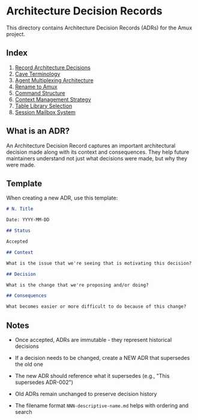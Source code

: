 # Architecture Decision Records

This directory contains Architecture Decision Records (ADRs) for the Amux project.

## Index

1. [Record Architecture Decisions](001-record-architecture-decisions.md)
2. [Cave Terminology](002-cave-terminology.md)
3. [Agent Multiplexing Architecture](003-agent-multiplexing-architecture.md)
4. [Rename to Amux](004-rename-to-amux.md)
5. [Command Structure](005-command-structure.md)
6. [Context Management Strategy](006-context-management-strategy.md)
7. [Table Library Selection](007-table-library-selection.md)
8. [Session Mailbox System](008-session-mailbox-system.md)

## What is an ADR?

An Architecture Decision Record captures an important architectural decision made along with its context and
consequences. They help future maintainers understand not just what decisions were made, but why they were made.

## Template

When creating a new ADR, use this template:

```markdown
# N. Title

Date: YYYY-MM-DD

## Status

Accepted

## Context

What is the issue that we're seeing that is motivating this decision?

## Decision

What is the change that we're proposing and/or doing?

## Consequences

What becomes easier or more difficult to do because of this change?
```

## Notes

- Once accepted, ADRs are immutable - they represent historical decisions
- If a decision needs to be changed, create a NEW ADR that supersedes the old one
- The new ADR should reference what it supersedes (e.g., "This supersedes ADR-002")
- Old ADRs remain unchanged to preserve decision history

- The filename format `NNN-descriptive-name.md` helps with ordering and search
